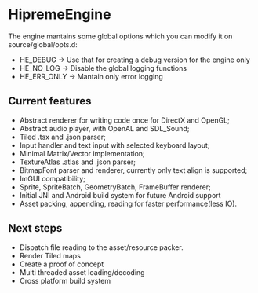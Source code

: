 # HipremeEngine

The engine mantains some global options which you can modify it on source/global/opts.d:
- HE_DEBUG    -> Use that for creating a debug version for the engine only
- HE_NO_LOG   -> Disable the global logging functions
- HE_ERR_ONLY -> Mantain only error logging




## Current features

- Abstract renderer for writing code once for DirectX and OpenGL;
- Abstract audio player, with OpenAL and SDL_Sound;
- Tiled .tsx and .json parser;
- Input handler and text input with selected keyboard layout;
- Minimal Matrix/Vector implementation;
- TextureAtlas .atlas and .json parser;
- BitmapFont parser and renderer, currently only text align is supported;
- ImGUI compatibility;
- Sprite, SpriteBatch, GeometryBatch, FrameBuffer renderer;
- Initial JNI and Android build system for future Android support
- Asset packing, appending, reading for faster performance(less IO).


## Next steps

- Dispatch file reading to the asset/resource packer.
- Render Tiled maps
- Create a proof of concept
- Multi threaded asset loading/decoding
- Cross platform build system
  